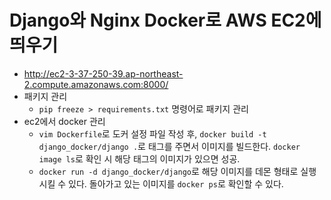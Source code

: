 # Django와 Nginx Docker로 AWS EC2에 띄우기
* http://ec2-3-37-250-39.ap-northeast-2.compute.amazonaws.com:8000/
* 패키지 관리
  * `pip freeze > requirements.txt` 명령어로 패키지 관리
* ec2에서 docker 관리
  * `vim Dockerfile`로 도커 설정 파일 작성 후, `docker build -t django_docker/django .`로 태그를 주면서 이미지를 빌드한다. `docker image ls`로 확인 시 해당 태그의 이미지가 있으면 성공.
  * `docker run -d django_docker/django`로 해당 이미지를 데몬 형태로 실행 시킬 수 있다. 돌아가고 있는 이미지를 `docker ps`로 확인할 수 있다.